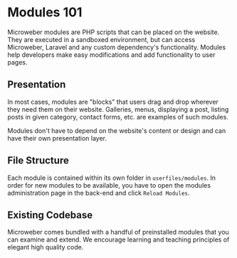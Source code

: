 # Modules 101

Microweber modules are PHP scripts that can be placed on the website. They are executed in a sandboxed environment, but can access Microweber, Laravel and any custom dependency's functionality.
Modules help developers make easy modifications and add functionality to user pages.

## Presentation
In most cases, modules are "blocks" that users drag and drop wherever they need them on their website. Galleries, menus, displaying a post, listing posts in given category, contact forms, etc. are examples of such modules.

Modules don't have to depend on the website's content or design and can have their own presentation layer.

## File Structure
Each module is contained within its own folder in `userfiles/modules`.
In order for new modules to be available, you have to open the modules administration page in the back-end and click `Reload Modules`.

## Existing Codebase
Microweber comes bundled with a handful of preinstalled modules that you can examine and extend.
We encourage learning and teaching principles of elegant high quality code.